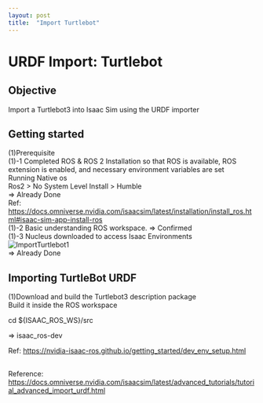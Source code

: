 ```yaml
---
layout: post
title:  "Import Turtlebot"
---
```


# URDF Import: Turtlebot
## Objective
Import a Turtlebot3 into Isaac Sim using the URDF importer <br/>
## Getting started
(1)Prerequisite <br/>
(1)-1 Completed ROS & ROS 2 Installation so that ROS is available, ROS extension is enabled, and necessary environment variables are set <br/>
Running Native os <br/>
Ros2 > No System Level Install > Humble <br/>
=> Already Done <br/>
Ref: https://docs.omniverse.nvidia.com/isaacsim/latest/installation/install_ros.html#isaac-sim-app-install-ros <br/>
(1)-2 Basic understanding ROS workspace.
=> Confirmed <br/>
(1)-3 Nucleus downloaded to access Isaac Environments <br/>
![ImportTurtlebot1](https://github.com/growingpenguin/growingpenguin.github.io/assets/110277903/0584e24f-7f62-498c-9a20-0059e77fa6bb) <br/>
=> Already Done <br/>

## Importing TurtleBot URDF
(1)Download and build the Turtlebot3 description package <br/>
Build it inside the ROS workspace <br/>

cd ${ISAAC_ROS_WS}/src

=> isaac_ros-dev <br/>



Ref: https://nvidia-isaac-ros.github.io/getting_started/dev_env_setup.html <br/>

## 

Reference: https://docs.omniverse.nvidia.com/isaacsim/latest/advanced_tutorials/tutorial_advanced_import_urdf.html <br/>
